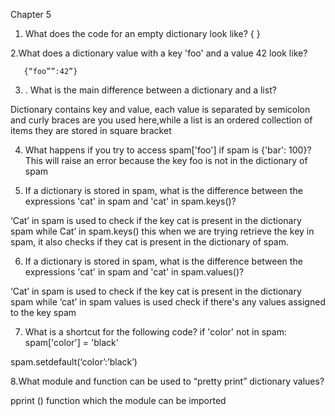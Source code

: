 Chapter 5

 1. What does the code for an empty dictionary look like?
           { }

2.What does a dictionary value with a key 'foo' and a value 42 look like?

       {“foo””:42”}

3. . What is the main difference between a dictionary and a list?

  Dictionary contains key and value, each value is separated by semicolon and curly braces are you used here,while a list is an ordered collection of items they are stored in square bracket


4. What happens if you try to access spam['foo'] if spam is {'bar': 100}?
     This will raise an error because the key foo is not in the dictionary of spam


5. If a dictionary is stored in spam, what is the difference between the expressions 'cat' in spam and 'cat' in spam.keys()?

  ‘Cat’ in spam is used to check if the key cat is present in the dictionary spam  while  Cat’ in spam.keys() this when we are trying retrieve the key in spam, it also checks if they cat is present in the dictionary of spam.



6. If a dictionary is stored in spam, what is the difference between the expressions 'cat' in spam and 'cat' in spam.values()?

     
‘Cat’ in spam is used to check if the key cat is present in the dictionary spam while ‘cat’ in spam values is used check if there's any values assigned to the key spam 



7. What is a shortcut for the following code? if 'color' not in spam: spam['color'] = 'black'

 spam.setdefault(‘color’:’black’)



8.What module and function can be used to “pretty print” dictionary values?

pprint () function which the module can be imported


